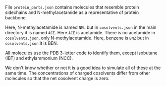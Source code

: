 File `protein_parts.json` contains molecules that resemble protein sidechains
and N-methylacetamide as a representative of protein backbone.

Here, N-methylacetamide is named `NML` but in `cosolvents.json` in the main
directory it is named `ACE`. Here `ACE` is acetamide. There is no acetamide
in `cosolvents.json`, only N-methylacetamide. Here, benzene is `BNZ` but in
`cosolvents.json` it is BEN.

All molecules use the PDB 3-letter code to identify them,
except isobutane (IBT) and ethylammonium (NCC).

We don't know whether or not it is a good idea to simulate all of these at
the same time. The concentrations of charged cosolvents differ from other
molecules so that the net cosolvent charge is zero.
